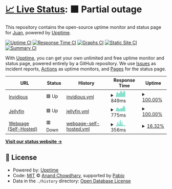 # [📈 Live Status](https://status.jns.net.ar): <!--live status--> **🟧 Partial outage**

This repository contains the open-source uptime monitor and status page for [Juan](https://jns.net.ar), powered by [Upptime](https://github.com/upptime/upptime).

[![Uptime CI](https://github.com/9h8x/uptime/workflows/Uptime%20CI/badge.svg)](https://github.com/9h8x/uptime/actions?query=workflow%3A%22Uptime+CI%22)
[![Response Time CI](https://github.com/9h8x/uptime/workflows/Response%20Time%20CI/badge.svg)](https://github.com/9h8x/uptime/actions?query=workflow%3A%22Response+Time+CI%22)
[![Graphs CI](https://github.com/9h8x/uptime/workflows/Graphs%20CI/badge.svg)](https://github.com/9h8x/uptime/actions?query=workflow%3A%22Graphs+CI%22)
[![Static Site CI](https://github.com/9h8x/uptime/workflows/Static%20Site%20CI/badge.svg)](https://github.com/9h8x/uptime/actions?query=workflow%3A%22Static+Site+CI%22)
[![Summary CI](https://github.com/9h8x/uptime/workflows/Summary%20CI/badge.svg)](https://github.com/9h8x/uptime/actions?query=workflow%3A%22Summary+CI%22)

With [Upptime](https://upptime.js.org), you can get your own unlimited and free uptime monitor and status page, powered entirely by a GitHub repository. We use [Issues](https://github.com/9h8x/uptime/issues) as incident reports, [Actions](https://github.com/9h8x/uptime/actions) as uptime monitors, and [Pages](https://status.jns.net.ar) for the status page.

<!--start: status pages-->
<!-- This summary is generated by Upptime (https://github.com/upptime/upptime) -->
<!-- Do not edit this manually, your changes will be overwritten -->
<!-- prettier-ignore -->
| URL | Status | History | Response Time | Uptime |
| --- | ------ | ------- | ------------- | ------ |
| <img alt="" src="https://icons.duckduckgo.com/ip3/invidious.jns.net.ar.ico" height="13"> [Invidious](https://invidious.jns.net.ar/) | 🟩 Up | [invidious.yml](https://github.com/9h8x/uptime/commits/HEAD/history/invidious.yml) | <details><summary><img alt="Response time graph" src="./graphs/invidious/response-time-week.png" height="20"> 849ms</summary><br><a href="https://status.jns.net.ar/history/invidious"><img alt="Response time 816" src="https://img.shields.io/endpoint?url=https%3A%2F%2Fraw.githubusercontent.com%2F9h8x%2Fuptime%2FHEAD%2Fapi%2Finvidious%2Fresponse-time.json"></a><br><a href="https://status.jns.net.ar/history/invidious"><img alt="24-hour response time 746" src="https://img.shields.io/endpoint?url=https%3A%2F%2Fraw.githubusercontent.com%2F9h8x%2Fuptime%2FHEAD%2Fapi%2Finvidious%2Fresponse-time-day.json"></a><br><a href="https://status.jns.net.ar/history/invidious"><img alt="7-day response time 849" src="https://img.shields.io/endpoint?url=https%3A%2F%2Fraw.githubusercontent.com%2F9h8x%2Fuptime%2FHEAD%2Fapi%2Finvidious%2Fresponse-time-week.json"></a><br><a href="https://status.jns.net.ar/history/invidious"><img alt="30-day response time 827" src="https://img.shields.io/endpoint?url=https%3A%2F%2Fraw.githubusercontent.com%2F9h8x%2Fuptime%2FHEAD%2Fapi%2Finvidious%2Fresponse-time-month.json"></a><br><a href="https://status.jns.net.ar/history/invidious"><img alt="1-year response time 816" src="https://img.shields.io/endpoint?url=https%3A%2F%2Fraw.githubusercontent.com%2F9h8x%2Fuptime%2FHEAD%2Fapi%2Finvidious%2Fresponse-time-year.json"></a></details> | <details><summary><a href="https://status.jns.net.ar/history/invidious">100.00%</a></summary><a href="https://status.jns.net.ar/history/invidious"><img alt="All-time uptime 97.24%" src="https://img.shields.io/endpoint?url=https%3A%2F%2Fraw.githubusercontent.com%2F9h8x%2Fuptime%2FHEAD%2Fapi%2Finvidious%2Fuptime.json"></a><br><a href="https://status.jns.net.ar/history/invidious"><img alt="24-hour uptime 100.00%" src="https://img.shields.io/endpoint?url=https%3A%2F%2Fraw.githubusercontent.com%2F9h8x%2Fuptime%2FHEAD%2Fapi%2Finvidious%2Fuptime-day.json"></a><br><a href="https://status.jns.net.ar/history/invidious"><img alt="7-day uptime 100.00%" src="https://img.shields.io/endpoint?url=https%3A%2F%2Fraw.githubusercontent.com%2F9h8x%2Fuptime%2FHEAD%2Fapi%2Finvidious%2Fuptime-week.json"></a><br><a href="https://status.jns.net.ar/history/invidious"><img alt="30-day uptime 96.45%" src="https://img.shields.io/endpoint?url=https%3A%2F%2Fraw.githubusercontent.com%2F9h8x%2Fuptime%2FHEAD%2Fapi%2Finvidious%2Fuptime-month.json"></a><br><a href="https://status.jns.net.ar/history/invidious"><img alt="1-year uptime 97.24%" src="https://img.shields.io/endpoint?url=https%3A%2F%2Fraw.githubusercontent.com%2F9h8x%2Fuptime%2FHEAD%2Fapi%2Finvidious%2Fuptime-year.json"></a></details>
| <img alt="" src="https://icons.duckduckgo.com/ip3/jelly.jns.net.ar.ico" height="13"> [Jellyfin](https://jelly.jns.net.ar/) | 🟩 Up | [jellyfin.yml](https://github.com/9h8x/uptime/commits/HEAD/history/jellyfin.yml) | <details><summary><img alt="Response time graph" src="./graphs/jellyfin/response-time-week.png" height="20"> 775ms</summary><br><a href="https://status.jns.net.ar/history/jellyfin"><img alt="Response time 803" src="https://img.shields.io/endpoint?url=https%3A%2F%2Fraw.githubusercontent.com%2F9h8x%2Fuptime%2FHEAD%2Fapi%2Fjellyfin%2Fresponse-time.json"></a><br><a href="https://status.jns.net.ar/history/jellyfin"><img alt="24-hour response time 426" src="https://img.shields.io/endpoint?url=https%3A%2F%2Fraw.githubusercontent.com%2F9h8x%2Fuptime%2FHEAD%2Fapi%2Fjellyfin%2Fresponse-time-day.json"></a><br><a href="https://status.jns.net.ar/history/jellyfin"><img alt="7-day response time 775" src="https://img.shields.io/endpoint?url=https%3A%2F%2Fraw.githubusercontent.com%2F9h8x%2Fuptime%2FHEAD%2Fapi%2Fjellyfin%2Fresponse-time-week.json"></a><br><a href="https://status.jns.net.ar/history/jellyfin"><img alt="30-day response time 797" src="https://img.shields.io/endpoint?url=https%3A%2F%2Fraw.githubusercontent.com%2F9h8x%2Fuptime%2FHEAD%2Fapi%2Fjellyfin%2Fresponse-time-month.json"></a><br><a href="https://status.jns.net.ar/history/jellyfin"><img alt="1-year response time 803" src="https://img.shields.io/endpoint?url=https%3A%2F%2Fraw.githubusercontent.com%2F9h8x%2Fuptime%2FHEAD%2Fapi%2Fjellyfin%2Fresponse-time-year.json"></a></details> | <details><summary><a href="https://status.jns.net.ar/history/jellyfin">100.00%</a></summary><a href="https://status.jns.net.ar/history/jellyfin"><img alt="All-time uptime 97.24%" src="https://img.shields.io/endpoint?url=https%3A%2F%2Fraw.githubusercontent.com%2F9h8x%2Fuptime%2FHEAD%2Fapi%2Fjellyfin%2Fuptime.json"></a><br><a href="https://status.jns.net.ar/history/jellyfin"><img alt="24-hour uptime 100.00%" src="https://img.shields.io/endpoint?url=https%3A%2F%2Fraw.githubusercontent.com%2F9h8x%2Fuptime%2FHEAD%2Fapi%2Fjellyfin%2Fuptime-day.json"></a><br><a href="https://status.jns.net.ar/history/jellyfin"><img alt="7-day uptime 100.00%" src="https://img.shields.io/endpoint?url=https%3A%2F%2Fraw.githubusercontent.com%2F9h8x%2Fuptime%2FHEAD%2Fapi%2Fjellyfin%2Fuptime-week.json"></a><br><a href="https://status.jns.net.ar/history/jellyfin"><img alt="30-day uptime 96.45%" src="https://img.shields.io/endpoint?url=https%3A%2F%2Fraw.githubusercontent.com%2F9h8x%2Fuptime%2FHEAD%2Fapi%2Fjellyfin%2Fuptime-month.json"></a><br><a href="https://status.jns.net.ar/history/jellyfin"><img alt="1-year uptime 97.24%" src="https://img.shields.io/endpoint?url=https%3A%2F%2Fraw.githubusercontent.com%2F9h8x%2Fuptime%2FHEAD%2Fapi%2Fjellyfin%2Fuptime-year.json"></a></details>
| <img alt="" src="https://icons.duckduckgo.com/ip3/jns.net.ar.ico" height="13"> [Webpage (Self-Hosted)](https://jns.net.ar) | 🟥 Down | [webpage-self-hosted.yml](https://github.com/9h8x/uptime/commits/HEAD/history/webpage-self-hosted.yml) | <details><summary><img alt="Response time graph" src="./graphs/webpage-self-hosted/response-time-week.png" height="20"> 356ms</summary><br><a href="https://status.jns.net.ar/history/webpage-self-hosted"><img alt="Response time 546" src="https://img.shields.io/endpoint?url=https%3A%2F%2Fraw.githubusercontent.com%2F9h8x%2Fuptime%2FHEAD%2Fapi%2Fwebpage-self-hosted%2Fresponse-time.json"></a><br><a href="https://status.jns.net.ar/history/webpage-self-hosted"><img alt="24-hour response time 270" src="https://img.shields.io/endpoint?url=https%3A%2F%2Fraw.githubusercontent.com%2F9h8x%2Fuptime%2FHEAD%2Fapi%2Fwebpage-self-hosted%2Fresponse-time-day.json"></a><br><a href="https://status.jns.net.ar/history/webpage-self-hosted"><img alt="7-day response time 356" src="https://img.shields.io/endpoint?url=https%3A%2F%2Fraw.githubusercontent.com%2F9h8x%2Fuptime%2FHEAD%2Fapi%2Fwebpage-self-hosted%2Fresponse-time-week.json"></a><br><a href="https://status.jns.net.ar/history/webpage-self-hosted"><img alt="30-day response time 490" src="https://img.shields.io/endpoint?url=https%3A%2F%2Fraw.githubusercontent.com%2F9h8x%2Fuptime%2FHEAD%2Fapi%2Fwebpage-self-hosted%2Fresponse-time-month.json"></a><br><a href="https://status.jns.net.ar/history/webpage-self-hosted"><img alt="1-year response time 546" src="https://img.shields.io/endpoint?url=https%3A%2F%2Fraw.githubusercontent.com%2F9h8x%2Fuptime%2FHEAD%2Fapi%2Fwebpage-self-hosted%2Fresponse-time-year.json"></a></details> | <details><summary><a href="https://status.jns.net.ar/history/webpage-self-hosted">16.32%</a></summary><a href="https://status.jns.net.ar/history/webpage-self-hosted"><img alt="All-time uptime 72.27%" src="https://img.shields.io/endpoint?url=https%3A%2F%2Fraw.githubusercontent.com%2F9h8x%2Fuptime%2FHEAD%2Fapi%2Fwebpage-self-hosted%2Fuptime.json"></a><br><a href="https://status.jns.net.ar/history/webpage-self-hosted"><img alt="24-hour uptime 0.00%" src="https://img.shields.io/endpoint?url=https%3A%2F%2Fraw.githubusercontent.com%2F9h8x%2Fuptime%2FHEAD%2Fapi%2Fwebpage-self-hosted%2Fuptime-day.json"></a><br><a href="https://status.jns.net.ar/history/webpage-self-hosted"><img alt="7-day uptime 16.32%" src="https://img.shields.io/endpoint?url=https%3A%2F%2Fraw.githubusercontent.com%2F9h8x%2Fuptime%2FHEAD%2Fapi%2Fwebpage-self-hosted%2Fuptime-week.json"></a><br><a href="https://status.jns.net.ar/history/webpage-self-hosted"><img alt="30-day uptime 71.86%" src="https://img.shields.io/endpoint?url=https%3A%2F%2Fraw.githubusercontent.com%2F9h8x%2Fuptime%2FHEAD%2Fapi%2Fwebpage-self-hosted%2Fuptime-month.json"></a><br><a href="https://status.jns.net.ar/history/webpage-self-hosted"><img alt="1-year uptime 72.27%" src="https://img.shields.io/endpoint?url=https%3A%2F%2Fraw.githubusercontent.com%2F9h8x%2Fuptime%2FHEAD%2Fapi%2Fwebpage-self-hosted%2Fuptime-year.json"></a></details>

<!--end: status pages-->

[**Visit our status website →**](https://status.jns.net.ar)

## 📄 License

- Powered by: [Upptime](https://github.com/upptime/upptime)
- Code: [MIT](./LICENSE) © [Anand Chowdhary](https://anandchowdhary.com), supported by [Pabio](https://pabio.com)
- Data in the `./history` directory: [Open Database License](https://opendatacommons.org/licenses/odbl/1-0/)
